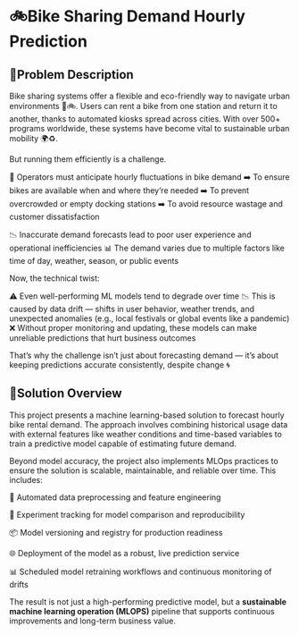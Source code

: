 # 🚲Bike Sharing Demand Hourly Prediction

 ## 🧩Problem Description

  Bike sharing systems offer a flexible and eco-friendly way to navigate urban environments 🌆🚲. Users can rent a bike from one station and return it to another, thanks to automated kiosks spread across cities. With over 500+ programs worldwide, these systems have become vital to sustainable urban mobility 🌍♻️.

  But running them efficiently is a challenge.

  🔢 Operators must anticipate hourly fluctuations in bike demand
  ➡️ To ensure bikes are available when and where they’re needed
  ➡️ To prevent overcrowded or empty docking stations
  ➡️ To avoid resource wastage and customer dissatisfaction

  📉 Inaccurate demand forecasts lead to poor user experience and operational inefficiencies
  📊 The demand varies due to multiple factors like time of day, weather, season, or public events

  Now, the technical twist:

  ⚠️ Even well-performing ML models tend to degrade over time
  📉 This is caused by data drift — shifts in user behavior, weather trends, and unexpected anomalies (e.g., local festivals or global events like a pandemic)
  ❌ Without proper monitoring and updating, these models can make unreliable predictions that hurt business outcomes

  That’s why the challenge isn’t just about forecasting demand — it’s about keeping predictions accurate consistently, despite change 🌀


 ## 🧠Solution Overview

  This project presents a machine learning-based solution to forecast hourly bike rental demand. The approach involves combining historical usage data with external features like weather conditions and time-based variables to train a predictive model capable of estimating future demand.

  Beyond model accuracy, the project also implements MLOps practices to ensure the solution is scalable, maintainable, and reliable over time. This includes:

  🔄 Automated data preprocessing and feature engineering

  🧪 Experiment tracking for model comparison and reproducibility

  📦 Model versioning and registry for production readiness

  🌐 Deployment of the model as a robust, live prediction service

  📊 Scheduled model retraining workflows and continuous monitoring of drifts

  The result is not just a high-performing predictive model, but a __sustainable machine learning operation (MLOPS)__ pipeline that supports continuous improvements and long-term business value.

 ## 

   